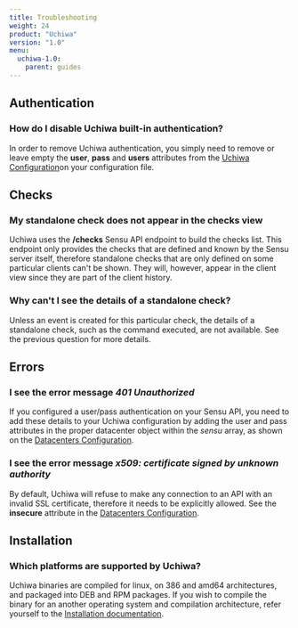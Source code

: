 ```yaml
---
title: Troubleshooting
weight: 24
product: "Uchiwa"
version: "1.0"
menu:
  uchiwa-1.0:
    parent: guides
---
```


## Authentication
### How do I disable Uchiwa built-in authentication?
In order to remove Uchiwa authentication, you simply need to remove or
leave empty the **user**, **pass** and **users** attributes from the
[Uchiwa Configuration][1]on your configuration file.

## Checks
### My standalone check does not appear in the checks view
Uchiwa uses the **/checks** Sensu API endpoint to build the checks list. This
endpoint only provides the checks that are defined and known by the Sensu server
itself, therefore standalone checks that are only defined on some particular
clients can't be shown. They will, however, appear in the client view since they
are part of the client history.

### Why can't I see the details of a standalone check?
Unless an event is created for this particular check, the details of a
standalone check, such as the command executed, are not available. See the
previous question for more details.

## Errors
### I see the error message *401 Unauthorized*
If you configured a user/pass authentication on your Sensu API, you need to add
these details to your Uchiwa configuration by adding the user and pass attributes
in the proper datacenter object within the *sensu* array, as shown on the
[Datacenters Configuration][2].

### I see the error message *x509: certificate signed by unknown authority*
By default, Uchiwa will refuse to make any connection to an API with an invalid
SSL certificate, therefore it needs to be explicitly allowed.
See the **insecure** attribute in the
[Datacenters Configuration][2].

## Installation
### Which platforms are supported by Uchiwa?
Uchiwa binaries are compiled for linux, on 386 and amd64 architectures, and
packaged into DEB and RPM packages. If you wish to compile the binary for an
another operating system and compilation architecture,
refer yourself to the
[Installation documentation][3].

[1]:  ../../getting-started/configuration/#uchiwa-configuration
[2]:  ../../getting-started/configuration/#datacenters-configuration-sensu
[3]:  ../../getting-started/installation/#from-source